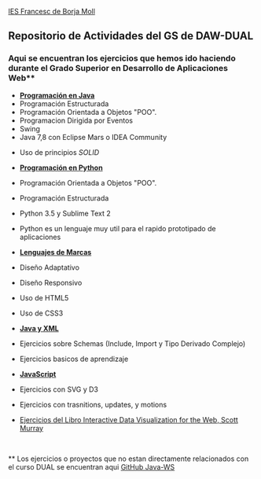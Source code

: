 [IES Francesc de Borja Moll](https://www.iesfbmoll.org)
  
## Repositorio de Actividades del GS de DAW-DUAL

### Aqui se encuentran los ejercicios que hemos ido haciendo durante el Grado Superior en Desarrollo de Aplicaciones Web** 

* [**Programación en Java**](https://github.com/mgustran/DUAL/tree/master/ProgramacionJava)
 * Programación Estructurada
 * Programación Orientada a Objetos "POO".
 * Programacion Dirigida por Eventos
 * Swing
 * Java 7,8 con Eclipse Mars o IDEA Community
 + Uso de principios *SOLID*

  

* [**Programación en Python**](https://github.com/mgustran/DUAL/tree/master/ProgramacionPython)
 * Programación Orientada a Objetos "POO".
 * Programación Estructurada
 * Python 3.5 y Sublime Text 2 
 * Python es un lenguaje muy util para el rapido prototipado de aplicaciones

* [**Lenguajes de Marcas**](https://github.com/mgustran/DUAL/tree/master/LenguajesDeMarcas)
 * Diseño Adaptativo
 * Diseño Responsivo
 * Uso de HTML5
 * Uso de CSS3

* [**Java y XML**](https://github.com/mgustran/DUAL/tree/master/JavaXML)
 * Ejercicios sobre Schemas (Include, Import y Tipo Derivado Complejo)
 * Ejercicios basicos de aprendizaje
 

* [**JavaScript**](https://github.com/mgustran/DUAL/tree/master/JavaScript)
 * Ejercicios con SVG y D3
 * Ejercicios con trasnitions, updates, y motions
 * <a href="http://codepen.io/mgustran/collections/popular/" target="_blank">Ejercicios del Libro Interactive Data Visualization for the Web, Scott Murray</a>
 


<br/>




** Los ejercicios o proyectos que no estan directamente relacionados con el curso DUAL se encuentran aqui [GitHub Java-WS](https://github.com/mgustran/Java-WS)
